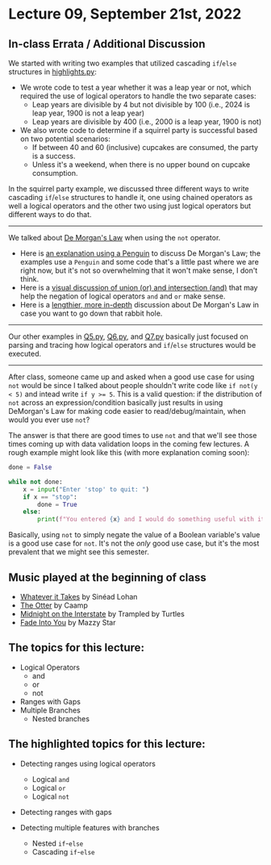 # Lecture 09, September 21st, 2022

## In-class Errata / Additional Discussion

We started with writing two examples that utilized cascading `if`/`else` structures in [highlights.py](highlights.py):

* We wrote code to test a year whether it was a leap year or not, which required the use of logical operators to handle the two separate cases:
	* Leap years are divisible by 4 but not divisible by 100 (i.e., 2024 is leap year, 1900 is not a leap year)
	* Leap years are divisible by 400 (i.e., 2000 is a leap year, 1900 is not)
* We also wrote code to determine if a squirrel party is successful based on two potential scenarios:
	* If between 40 and 60 (inclusive) cupcakes are consumed, the party is a success.
	* Unless it's a weekend, when there is no upper bound on cupcake consumption.

In the squirrel party example, we discussed three different ways to write cascading `if`/`else` structures to handle it, one using chained operators as well a logical operators and the other two using just logical operators but different ways to do that.

----

We talked about [De Morgan's Law](https://en.wikipedia.org/wiki/De_Morgan%27s_laws) when using the `not` operator.  

* Here is [an explanation using a Penguin](https://blog.penjee.com/what-is-demorgans-law-in-programming-answered-with-pics/) to discuss De Morgan's Law; the examples use a `Penguin` and some code that's a little past where we are right now, but it's not so overwhelming that it won't make sense, I don't think.  
* Here is a [visual discussion of union (or) and intersection (and)](https://www.youtube.com/watch?v=LBGbwQDhceg) that may help the negation of logical operators `and` and `or` make sense.  
* Here is a [lengthier, more in-depth](https://www.i-programmer.info/programming/theory/4977-dangerous-logic-de-morgan-a-programming.html) discussion about De Morgan's Law in case you want to go down that rabbit hole.

----

Our other examples in [Q5.py](Q5.py), [Q6.py](Q6.py), and [Q7.py](Q7.py) basically just focused on parsing and tracing how logical operators and `if`/`else` structures would be executed.

----

After class, someone came up and asked when a good use case for using `not` would be since I talked about people shouldn't write code like `if not(y < 5)` and intead write `if y >= 5`. This is a valid question: if the distribution of `not` across an expression/condition basically just results in using DeMorgan's Law for making code easier to read/debug/maintain, when would you ever use `not`?

The answer is that there are good times to use `not` and that we'll see those times coming up with data validation loops in the coming few lectures.  A rough example might look like this (with more explanation coming soon):

```python
done = False

while not done:
    x = input("Enter 'stop' to quit: ")
    if x == "stop":
        done = True
    else:
        print(f"You entered {x} and I would do something useful with it here.")
```

Basically, using `not` to simply negate the value of a Boolean variable's value is a good use case for `not`.  It's not the *only* good use case, but it's the most prevalent that we might see this semester.

## Music played at the beginning of class

* [Whatever it Takes](https://www.youtube.com/watch?v=Vj0Yz6q3zEk) by Sinéad Lohan
* [The Otter](https://www.youtube.com/watch?v=3bR6zXPD6CQ) by Caamp
* [Midnight on the Interstate](https://www.youtube.com/watch?v=6_6M_6KStEw) by Trampled by Turtles
* [Fade Into You](https://www.youtube.com/watch?v=ImKY6TZEyrI) by Mazzy Star

## The topics for this lecture:

* Logical Operators
	- and
	- or
	- not
* Ranges with Gaps
* Multiple Branches
	- Nested branches

## The highlighted topics for this lecture:

* Detecting ranges using logical operators
	- Logical `and`
	- Logical `or`
	- Logical `not`

* Detecting ranges with gaps

* Detecting multiple features with branches
	- Nested `if`-`else`
	- Cascading `if`-`else`


